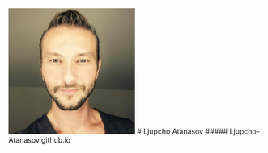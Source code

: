 <img src = "https://github.com/Ljupcho-Atanasov/Ljupcho-Atanasov.github.io/blob/main/Ljupcho_Atanasov.jpeg" width="250" height="250">  
# Ljupcho Atanasov
##### Ljupcho-Atanasov.github.io
